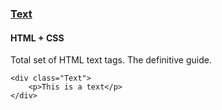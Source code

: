 ### [Text](components/Text)
#### HTML + CSS

Total set of HTML text tags. The definitive guide.

```
<div class="Text">
    <p>This is a text</p>
</div>
```